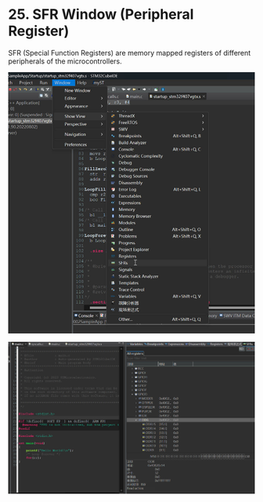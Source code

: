 # 25. SFR Window (Peripheral Register)



SFR (Special Function Registers) are memory mapped registers of different peripherals of the microcontrollers.

![01](https://github.com/knightsummon/Mastering-Microcontroller-and-Embedded-Driver-Development/blob/main/6.%20Embedded%20Code%20Debugging%20Tips%20and%20Tricks/25.%20SFR%20Window%20(Peripheral%20Register).assets/01.jpg)

![02](https://github.com/knightsummon/Mastering-Microcontroller-and-Embedded-Driver-Development/blob/main/6.%20Embedded%20Code%20Debugging%20Tips%20and%20Tricks/25.%20SFR%20Window%20(Peripheral%20Register).assets/02.jpg)
